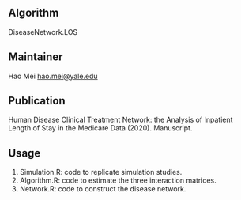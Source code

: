 Algorithm
-------
DiseaseNetwork.LOS

Maintainer
-------
Hao Mei  <hao.mei@yale.edu>


Publication
-------
Human Disease Clinical Treatment Network:  the Analysis of Inpatient Length of Stay in the Medicare Data (2020). Manuscript.


Usage
-------
1.	Simulation.R: code to replicate simulation studies.
2.	Algorithm.R: code to estimate the three interaction matrices.
3.	Network.R: code to construct the disease network.
